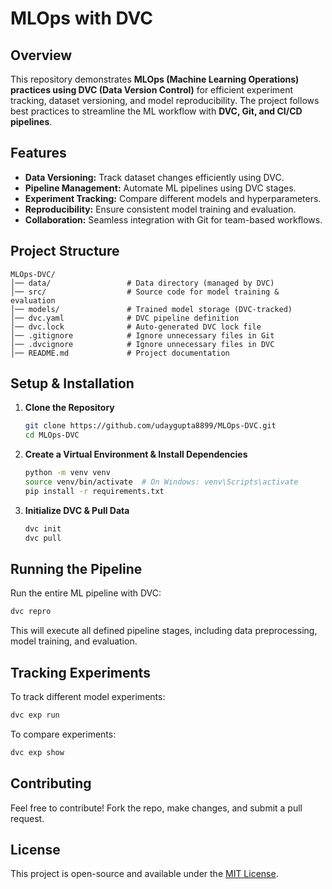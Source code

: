 # MLOps with DVC

## Overview
This repository demonstrates **MLOps (Machine Learning Operations) practices using DVC (Data Version Control)** for efficient experiment tracking, dataset versioning, and model reproducibility. The project follows best practices to streamline the ML workflow with **DVC, Git, and CI/CD pipelines**.

## Features
- **Data Versioning:** Track dataset changes efficiently using DVC.
- **Pipeline Management:** Automate ML pipelines using DVC stages.
- **Experiment Tracking:** Compare different models and hyperparameters.
- **Reproducibility:** Ensure consistent model training and evaluation.
- **Collaboration:** Seamless integration with Git for team-based workflows.

## Project Structure
```
MLOps-DVC/
│── data/                 # Data directory (managed by DVC)
│── src/                  # Source code for model training & evaluation
│── models/               # Trained model storage (DVC-tracked)
│── dvc.yaml              # DVC pipeline definition
│── dvc.lock              # Auto-generated DVC lock file
│── .gitignore            # Ignore unnecessary files in Git
│── .dvcignore            # Ignore unnecessary files in DVC
│── README.md             # Project documentation
```

## Setup & Installation
1. **Clone the Repository**
   ```bash
   git clone https://github.com/udaygupta8899/MLOps-DVC.git
   cd MLOps-DVC
   ```

2. **Create a Virtual Environment & Install Dependencies**
   ```bash
   python -m venv venv
   source venv/bin/activate  # On Windows: venv\Scripts\activate
   pip install -r requirements.txt
   ```

3. **Initialize DVC & Pull Data**
   ```bash
   dvc init
   dvc pull
   ```

## Running the Pipeline
Run the entire ML pipeline with DVC:
```bash
dvc repro
```
This will execute all defined pipeline stages, including data preprocessing, model training, and evaluation.

## Tracking Experiments
To track different model experiments:
```bash
dvc exp run
```
To compare experiments:
```bash
dvc exp show
```

## Contributing
Feel free to contribute! Fork the repo, make changes, and submit a pull request.

## License
This project is open-source and available under the [MIT License](LICENSE).
